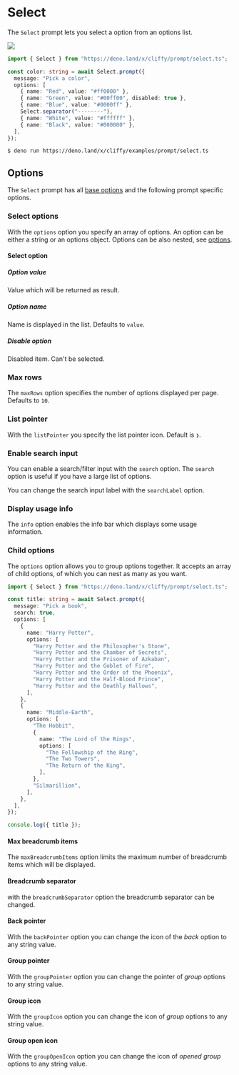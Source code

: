# Select

The `Select` prompt lets you select a option from an options list.

![](../assets/img/select.gif)

```typescript
import { Select } from "https://deno.land/x/cliffy/prompt/select.ts";

const color: string = await Select.prompt({
  message: "Pick a color",
  options: [
    { name: "Red", value: "#ff0000" },
    { name: "Green", value: "#00ff00", disabled: true },
    { name: "Blue", value: "#0000ff" },
    Select.separator("--------"),
    { name: "White", value: "#ffffff" },
    { name: "Black", value: "#000000" },
  ],
});
```

```console
$ deno run https://deno.land/x/cliffy/examples/prompt/select.ts
```

## Options

The `Select` prompt has all [base options](./index.md) and the following prompt
specific options.

### Select options

With the `options` option you specify an array of options. An option can be
either a string or an options object. Options can be also nested, see
[options](#child-options).

#### Select option

##### Option value

Value which will be returned as result.

##### Option name

Name is displayed in the list. Defaults to `value`.

##### Disable option

Disabled item. Can't be selected.

### Max rows

The `maxRows` option specifies the number of options displayed per page.
Defaults to `10`.

### List pointer

With the `listPointer` you specify the list pointer icon. Default is `❯`.

### Enable search input

You can enable a search/filter input with the `search` option. The `search`
option is useful if you have a large list of options.

You can change the search input label with the `searchLabel` option.

### Display usage info

The `info` option enables the info bar which displays some usage information.

### Child options

The `options` option allows you to group options together. It accepts an array
of child options, of which you can nest as many as you want.

```ts
import { Select } from "https://deno.land/x/cliffy/prompt/select.ts";

const title: string = await Select.prompt({
  message: "Pick a book",
  search: true,
  options: [
    {
      name: "Harry Potter",
      options: [
        "Harry Potter and the Philosopher's Stone",
        "Harry Potter and the Chamber of Secrets",
        "Harry Potter and the Prisoner of Azkaban",
        "Harry Potter and the Goblet of Fire",
        "Harry Potter and the Order of the Phoenix",
        "Harry Potter and the Half-Blood Prince",
        "Harry Potter and the Deathly Hallows",
      ],
    },
    {
      name: "Middle-Earth",
      options: [
        "The Hobbit",
        {
          name: "The Lord of the Rings",
          options: [
            "The Fellowship of the Ring",
            "The Two Towers",
            "The Return of the King",
          ],
        },
        "Silmarillion",
      ],
    },
  ],
});

console.log({ title });
```

#### Max breadcrumb items

The `maxBreadcrumbItems` option limits the maximum number of breadcrumb items
which will be displayed.

#### Breadcrumb separator

with the `breadcrumbSeparator` option the breadcrumb separator can be changed.

#### Back pointer

With the `backPointer` option you can change the icon of the _back_ option to
any string value.

#### Group pointer

With the `groupPointer` option you can change the pointer of _group_ options to
any string value.

#### Group icon

With the `groupIcon` option you can change the icon of _group_ options to any
string value.

#### Group open icon

With the `groupOpenIcon` option you can change the icon of _opened group_
options to any string value.
